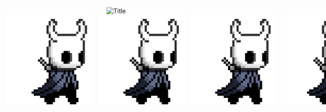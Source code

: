 <div align="center">
  <img src="https://readme-typing-svg.herokuapp.com?font=Architects+Daughter&color=%2338C2FF&size=50&center=true&vCenter=true&height=60&width=600&lines=Sistemas+Paralelos!" alt="Title"></img>
</div>
<div style="display: flex; gap: 10px;">
  <img src="https://raw.githubusercontent.com/TanZng/TanZng/master/assets/hollor_knight3.gif" width="200"/>
  <img src="https://raw.githubusercontent.com/TanZng/TanZng/master/assets/hollor_knight3.gif" width="200"/>
   <img src="https://raw.githubusercontent.com/TanZng/TanZng/master/assets/hollor_knight3.gif" width="200"/>
  <img src="https://raw.githubusercontent.com/TanZng/TanZng/master/assets/hollor_knight3.gif" width="200"/>
</div>

